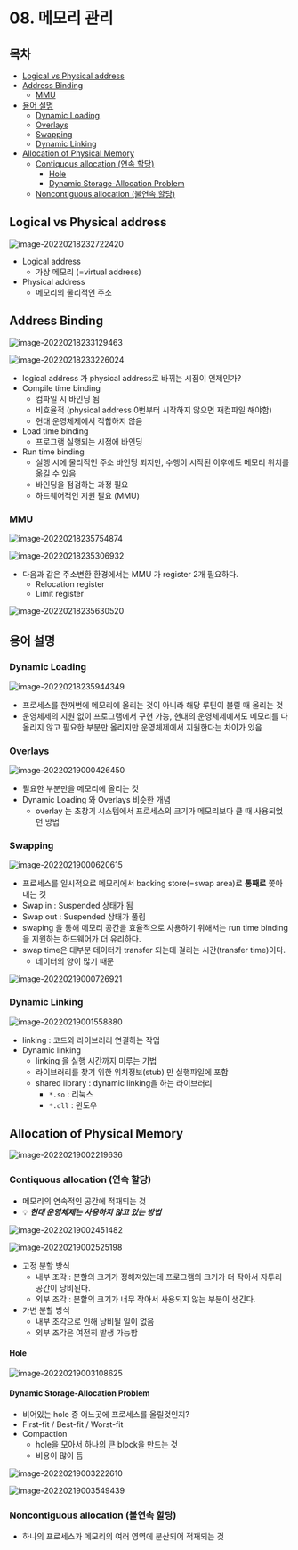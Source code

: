 # 08. 메모리 관리

## 목차

- [Logical vs Physical address](#logical-vs-physical-address)
- [Address Binding](#address-binding)
  * [MMU](#mmu)
- [용어 설명](#-----)
  * [Dynamic Loading](#dynamic-loading)
  * [Overlays](#overlays)
  * [Swapping](#swapping)
  * [Dynamic Linking](#dynamic-linking)
- [Allocation of Physical Memory](#allocation-of-physical-memory)
  * [Contiquous allocation (연속 할당)](#contiquous-allocation--------)
    + [Hole](#hole)
    + [Dynamic Storage-Allocation Problem](#dynamic-storage-allocation-problem)
  * [Noncontiguous allocation (불연속 할당)](#noncontiguous-allocation---------)

## Logical vs Physical address

![image-20220218232722420](08_메모리_관리.assets/image-20220218232722420.png)

* Logical address
  * 가상 메모리 (=virtual address)
* Physical address
  * 메모리의 물리적인 주소

## Address Binding

![image-20220218233129463](08_메모리_관리.assets/image-20220218233129463.png)

![image-20220218233226024](08_메모리_관리.assets/image-20220218233226024.png)

* logical address 가 physical address로 바뀌는 시점이 언제인가?
* Compile time binding
  * 컴파일 시 바인딩 됨
  * 비효율적 (physical address 0번부터 시작하지 않으면 재컴파일 해야함)
  * 현대 운영체제에서 적합하지 않음
* Load time binding
  * 프로그램 실행되는 시점에 바인딩
* Run time binding
  * 실행 시에 물리적인 주소 바인딩 되지만, 수행이 시작된 이후에도 메모리 위치를 옮길 수 있음
  * 바인딩을 점검하는 과정 필요
  * 하드웨어적인 지원 필요 (MMU)

### MMU

![image-20220218235754874](08_메모리_관리.assets/image-20220218235754874.png)

![image-20220218235306932](08_메모리_관리.assets/image-20220218235306932.png)

* 다음과 같은 주소변환 환경에서는 MMU 가 register 2개 필요하다.
  * Relocation register
  * Limit register

![image-20220218235630520](08_메모리_관리.assets/image-20220218235630520.png)



## 용어 설명

### Dynamic Loading

![image-20220218235944349](08_메모리_관리.assets/image-20220218235944349.png)

* 프로세스를 한꺼번에 메모리에 올리는 것이 아니라 해당 루틴이 불릴 때 올리는 것
* 운영체제의 지원 없이 프로그램에서 구현 가능, 현대의 운영체제에서도 메모리를 다 올리지 않고 필요한 부분만 올리지만 운영체제에서 지원한다는 차이가 있음

### Overlays

![image-20220219000426450](08_메모리_관리.assets/image-20220219000426450.png)

* 필요한 부분만을 메모리에 올리는 것
* Dynamic Loading 와 Overlays 비슷한 개념
  * overlay 는 초창기 시스템에서 프로세스의 크기가 메모리보다 클 때 사용되었던 방법


### Swapping

![image-20220219000620615](08_메모리_관리.assets/image-20220219000620615.png)

* 프로세스를 일시적으로 메모리에서 backing store(=swap area)로  **통째로** 쫓아내는 것
* Swap in : Suspended 상태가 됨
* Swap out : Suspended 상태가 풀림
* swaping 을 통해 메모리 공간을 효율적으로 사용하기 위해서는 run time binding 을 지원하는 하드웨어가 더 유리하다.
* swap time은 대부분 데이터가 transfer 되는데 걸리는 시간(transfer time)이다.
  * 데이터의 양이 많기 때문

![image-20220219000726921](08_메모리_관리.assets/image-20220219000726921.png)

### Dynamic Linking

![image-20220219001558880](08_메모리_관리.assets/image-20220219001558880.png)

* linking : 코드와 라이브러리 연결하는 작업
* Dynamic linking
  * linking 을 실행 시간까지 미루는 기법
  * 라이브러리를 찾기 위한 위치정보(stub) 만 실행파일에 포함
  * shared library : dynamic linking을 하는 라이브러리
    * `*.so` : 리눅스
    * `*.dll` : 윈도우

## Allocation of Physical Memory

![image-20220219002219636](08_메모리_관리.assets/image-20220219002219636.png)

### Contiquous allocation (연속 할당)

* 메모리의 연속적인 공간에 적재되는 것
* 💡 ***현대 운영체제는 사용하지 않고 있는 방법***

![image-20220219002451482](08_메모리_관리.assets/image-20220219002451482.png)

![image-20220219002525198](08_메모리_관리.assets/image-20220219002525198.png)

* 고정 분할 방식
  * 내부 조각 : 분할의 크기가 정해져있는데 프로그램의 크기가 더 작아서 자투리 공간이 낭비된다.
  * 외부 조각 : 분할의 크기가 너무 작아서 사용되지 않는 부분이 생긴다.
* 가변 분할 방식
  * 내부 조각으로 인해 낭비될 일이 없음
  * 외부 조각은 여전히 발생 가능함

#### Hole

![image-20220219003108625](08_메모리_관리.assets/image-20220219003108625.png)

#### Dynamic Storage-Allocation Problem

*  비어있는 hole 중 어느곳에 프로세스를 올릴것인지?
* First-fit / Best-fit / Worst-fit
* Compaction
  * hole을 모아서 하나의 큰 block을 만드는 것
  * 비용이 많이 듬

![image-20220219003222610](08_메모리_관리.assets/image-20220219003222610.png)

![image-20220219003549439](08_메모리_관리.assets/image-20220219003549439.png)

### Noncontiguous allocation (불연속 할당)

* 하나의 프로세스가 메모리의 여러 영역에 분산되어 적재되는 것

